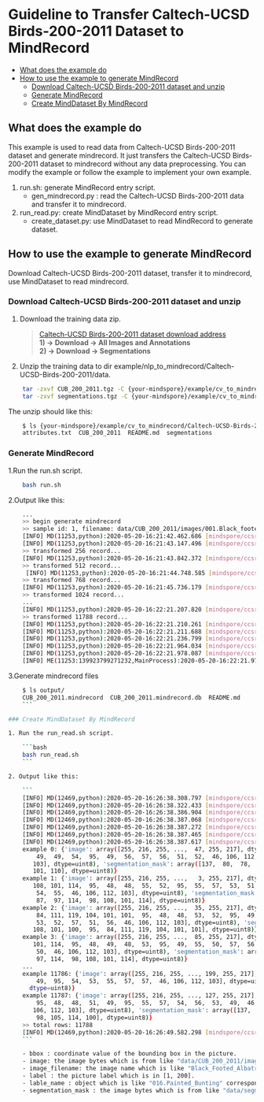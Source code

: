 # Guideline to Transfer Caltech-UCSD Birds-200-2011 Dataset to MindRecord

<!-- TOC -->

- [What does the example do](#what-does-the-example-do)
- [How to use the example to generate MindRecord](#how-to-use-the-example-to-generate-mindrecord)
    - [Download Caltech-UCSD Birds-200-2011 dataset and unzip](#download-caltech-ucsd-birds-200-2011-dataset-and-unzip)
    - [Generate MindRecord](#generate-mindrecord)
    - [Create MindDataset By MindRecord](#create-minddataset-by-mindrecord)

<!-- /TOC -->

## What does the example do

This example is used to read data from Caltech-UCSD Birds-200-2011 dataset and generate mindrecord. It just transfers the Caltech-UCSD Birds-200-2011 dataset to mindrecord without any data preprocessing. You can modify the example or follow the example to implement your own example.

1. run.sh: generate MindRecord entry script.
    - gen_mindrecord.py : read the Caltech-UCSD Birds-200-2011 data and transfer it to mindrecord.
2. run_read.py: create MindDataset by MindRecord entry script.
    - create_dataset.py: use MindDataset to read MindRecord to generate dataset.

## How to use the example to generate MindRecord

Download Caltech-UCSD Birds-200-2011 dataset, transfer it to mindrecord, use MindDataset to read mindrecord.

### Download Caltech-UCSD Birds-200-2011 dataset and unzip

1. Download the training data zip.
    > [Caltech-UCSD Birds-200-2011 dataset download address](http://www.vision.caltech.edu/visipedia/CUB-200-2011.html)  
    > **1) -> Download -> All Images and Annotations**  
    > **2) -> Download -> Segmentations**  

2. Unzip the training data to dir example/nlp_to_mindrecord/Caltech-UCSD-Birds-200-2011/data.

```bash
    tar -zxvf CUB_200_2011.tgz -C {your-mindspore}/example/cv_to_mindrecord/Caltech-UCSD-Birds-200-2011/data/
    tar -zxvf segmentations.tgz -C {your-mindspore}/example/cv_to_mindrecord/Caltech-UCSD-Birds-200-2011/data/
```

 The unzip should like this:

```bash
    $ ls {your-mindspore}/example/cv_to_mindrecord/Caltech-UCSD-Birds-200-2011/data/
    attributes.txt  CUB_200_2011  README.md  segmentations
```

### Generate MindRecord

1.Run the run.sh script.

```bash
    bash run.sh
```

2.Output like this:

```bash
    ...
    >> begin generate mindrecord
    >> sample id: 1, filename: data/CUB_200_2011/images/001.Black_footed_Albatross/Black_Footed_Albatross_0046_18.jpg, bbox: [60.0, 27.0, 325.0, 304.0], label: 1, seg_filename: data/segmentations/001.Black_footed_Albatross/Black_Footed_Albatross_0046_18.png, class: 001.Black_footed_Albatross
    [INFO] MD(11253,python):2020-05-20-16:21:42.462.686 [mindspore/ccsrc/mindrecord/io/shard_writer.cc:106] OpenDataFiles] Open shard file successfully.
    [INFO] MD(11253,python):2020-05-20-16:21:43.147.496 [mindspore/ccsrc/mindrecord/io/shard_writer.cc:680] WriteRawData] Write 256 records successfully.
    >> transformed 256 record...
    [INFO] MD(11253,python):2020-05-20-16:21:43.842.372 [mindspore/ccsrc/mindrecord/io/shard_writer.cc:680] WriteRawData] Write 256 records successfully.
    >> transformed 512 record...
     [INFO] MD(11253,python):2020-05-20-16:21:44.748.585 [mindspore/ccsrc/mindrecord/io/shard_writer.cc:680] WriteRawData] Write 256 records successfully.
    >> transformed 768 record...
    [INFO] MD(11253,python):2020-05-20-16:21:45.736.179 [mindspore/ccsrc/mindrecord/io/shard_writer.cc:680] WriteRawData] Write 256 records successfully.
    >> transformed 1024 record...
    ...
    [INFO] MD(11253,python):2020-05-20-16:22:21.207.820 [mindspore/ccsrc/mindrecord/io/shard_writer.cc:680] WriteRawData] Write 12 records successfully.
    >> transformed 11788 record...
    [INFO] MD(11253,python):2020-05-20-16:22:21.210.261 [mindspore/ccsrc/mindrecord/io/shard_writer.cc:227] Commit] Write metadata successfully.
    [INFO] MD(11253,python):2020-05-20-16:22:21.211.688 [mindspore/ccsrc/mindrecord/io/shard_index_generator.cc:59] Build] Init header from mindrecord file for index successfully.
    [INFO] MD(11253,python):2020-05-20-16:22:21.236.799 [mindspore/ccsrc/mindrecord/io/shard_index_generator.cc:600] DatabaseWriter] Init index db for shard: 0 successfully.
    [INFO] MD(11253,python):2020-05-20-16:22:21.964.034 [mindspore/ccsrc/mindrecord/io/shard_index_generator.cc:549] ExecuteTransaction] Insert 11788 rows to index db.
    [INFO] MD(11253,python):2020-05-20-16:22:21.978.087 [mindspore/ccsrc/mindrecord/io/shard_index_generator.cc:620] DatabaseWriter] Generate index db for shard: 0 successfully.
    [INFO] ME(11253:139923799271232,MainProcess):2020-05-20-16:22:21.979.634 [mindspore/mindrecord/filewriter.py:313] The list of mindrecord files created are: ['output/CUB_200_2011.mindrecord'], and the list of index files are: ['output/CUB_200_2011.mindrecord.db']
```

3.Generate mindrecord files

```bash
    $ ls output/
    CUB_200_2011.mindrecord  CUB_200_2011.mindrecord.db  README.md
    ```

### Create MindDataset By MindRecord

1. Run the run_read.sh script.

    ```bash
    bash run_read.sh
    ```

2. Output like this:

    ```
    [INFO] MD(12469,python):2020-05-20-16:26:38.308.797 [mindspore/ccsrc/dataset/util/task.cc:31] operator()] Op launched, OperatorId:0 Thread ID 139702598620928 Started.
    [INFO] MD(12469,python):2020-05-20-16:26:38.322.433 [mindspore/ccsrc/mindrecord/io/shard_reader.cc:343] ReadAllRowsInShard] Get 11788 records from shard 0 index.
    [INFO] MD(12469,python):2020-05-20-16:26:38.386.904 [mindspore/ccsrc/mindrecord/io/shard_reader.cc:1058] CreateTasks] Total rows is 11788
    [INFO] MD(12469,python):2020-05-20-16:26:38.387.068 [mindspore/ccsrc/dataset/util/task.cc:31] operator()] Parallel Op Worker Thread ID 139702590228224 Started.
    [INFO] MD(12469,python):2020-05-20-16:26:38.387.272 [mindspore/ccsrc/dataset/util/task.cc:31] operator()] Parallel Op Worker Thread ID 139702581044992 Started.
    [INFO] MD(12469,python):2020-05-20-16:26:38.387.465 [mindspore/ccsrc/dataset/util/task.cc:31] operator()] Parallel Op Worker Thread ID 139702572652288 Started.
    [INFO] MD(12469,python):2020-05-20-16:26:38.387.617 [mindspore/ccsrc/dataset/util/task.cc:31] operator()] Parallel Op Worker Thread ID 139702564259584 Started.
    example 0: {'image': array([255, 216, 255, ...,  47, 255, 217], dtype=uint8), 'bbox': array([ 70., 120., 168., 150.], dtype=float32), 'label': array(199, dtype=int32), 'image_filename': array([ 87, 105, 110, 116, 101, 114,  95,  87, 114, 101, 110,  95,  48,
        49,  49,  54,  95,  49,  56,  57,  56,  51,  52,  46, 106, 112,
       103], dtype=uint8), 'segmentation_mask': array([137,  80,  78, ...,  66,  96, 130], dtype=uint8), 'label_name': array([ 49,  57,  57,  46,  87, 105, 110, 116, 101, 114,  95,  87, 114,
       101, 110], dtype=uint8)}
    example 1: {'image': array([255, 216, 255, ...,   3, 255, 217], dtype=uint8), 'bbox': array([ 51.,  51., 235., 322.], dtype=float32), 'label': array(170, dtype=int32), 'image_filename': array([ 77, 111, 117, 114, 110, 105, 110, 103,  95,  87,  97, 114,  98,
       108, 101, 114,  95,  48,  48,  55,  52,  95,  55,  57,  53,  51,
        54,  55,  46, 106, 112, 103], dtype=uint8), 'segmentation_mask': array([137,  80,  78, ...,  66,  96, 130], dtype=uint8), 'label_name': array([ 49,  55,  48,  46,  77, 111, 117, 114, 110, 105, 110, 103,  95,
        87,  97, 114,  98, 108, 101, 114], dtype=uint8)}
    example 2: {'image': array([255, 216, 255, ...,  35, 255, 217], dtype=uint8), 'bbox': array([ 57.,  56., 285., 248.], dtype=float32), 'label': array(148, dtype=int32), 'image_filename': array([ 71, 114, 101, 101, 110,  95,  84,  97, 105, 108, 101, 100,  95,
        84, 111, 119, 104, 101, 101,  95,  48,  48,  53,  52,  95,  49,
        53,  52,  57,  51,  56,  46, 106, 112, 103], dtype=uint8), 'segmentation_mask': array([137,  80,  78, ...,  66,  96, 130], dtype=uint8), 'label_name': array([ 49,  52,  56,  46,  71, 114, 101, 101, 110,  95, 116,  97, 105,
       108, 101, 100,  95,  84, 111, 119, 104, 101, 101], dtype=uint8)}
    example 3: {'image': array([255, 216, 255, ...,  85, 255, 217], dtype=uint8), 'bbox': array([ 95.,  61., 333., 323.], dtype=float32), 'label': array(176, dtype=int32), 'image_filename': array([ 80, 114,  97, 105, 114, 105, 101,  95,  87,  97, 114,  98, 108,
       101, 114,  95,  48,  49,  48,  53,  95,  49,  55,  50,  57,  56,
        50,  46, 106, 112, 103], dtype=uint8), 'segmentation_mask': array([137,  80,  78, ...,  66,  96, 130], dtype=uint8), 'label_name': array([ 49,  55,  54,  46,  80, 114,  97, 105, 114, 105, 101,  95,  87,
        97, 114,  98, 108, 101, 114], dtype=uint8)}
    ...
    example 11786: {'image': array([255, 216, 255, ..., 199, 255, 217], dtype=uint8), 'bbox': array([180.,  61., 153., 162.], dtype=float32), 'label': array(75, dtype=int32), 'image_filename': array([ 71, 114, 101, 101, 110,  95,  74,  97, 121,  95,  48,  48,  55,
        49,  95,  54,  53,  55,  57,  57,  46, 106, 112, 103], dtype=uint8), 'segmentation_mask': array([137,  80,  78, ...,  66,  96, 130], dtype=uint8), 'label_name': array([ 48,  55,  53,  46,  71, 114, 101, 101, 110,  95,  74,  97, 121],
      dtype=uint8)}
    example 11787: {'image': array([255, 216, 255, ..., 127, 255, 217], dtype=uint8), 'bbox': array([ 49.,  33., 276., 216.], dtype=float32), 'label': array(27, dtype=int32), 'image_filename': array([ 83, 104, 105, 110, 121,  95,  67, 111, 119,  98, 105, 114, 100,
        95,  48,  48,  51,  49,  95,  55,  57,  54,  56,  53,  49,  46,
       106, 112, 103], dtype=uint8), 'segmentation_mask': array([137,  80,  78, ...,  66,  96, 130], dtype=uint8), 'label_name': array([ 48,  50,  55,  46,  83, 104, 105, 110, 121,  95,  67, 111, 119,
        98, 105, 114, 100], dtype=uint8)}
    >> total rows: 11788
    [INFO] MD(12469,python):2020-05-20-16:26:49.582.298 [mindspore/ccsrc/dataset/util/task.cc:128] Join] Watchdog Thread ID 139702607013632 Stopped.
    ```

    - bbox : coordinate value of the bounding box in the picture.
    - image: the image bytes which is from like "data/CUB_200_2011/images/001.Black_footed_Albatross/Black_Footed_Albatross_0001_796111.jpg".
    - image_filename: the image name which is like "Black_Footed_Albatross_0001_796111.jpg"
    - label : the picture label which is in [1, 200].
    - lable_name : object which is like "016.Painted_Bunting" corresponding to label.
    - segmentation_mask : the image bytes which is from like "data/segmentations/001.Black_footed_Albatross/Black_Footed_Albatross_0001_796111.png".
